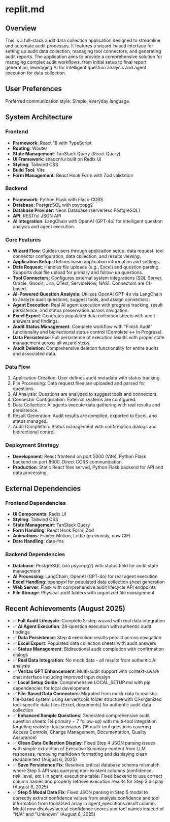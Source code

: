 # replit.md

## Overview

This is a full-stack audit data collection application designed to streamline and automate audit processes. It features a wizard-based interface for setting up audit data collection, managing tool connectors, and generating audit reports. The application aims to provide a comprehensive solution for managing complex audit workflows, from initial setup to final report generation, leveraging AI for intelligent question analysis and agent execution for data collection.

## User Preferences

Preferred communication style: Simple, everyday language.

## System Architecture

### Frontend
- **Framework**: React 18 with TypeScript
- **Routing**: Wouter
- **State Management**: TanStack Query (React Query)
- **UI Framework**: shadcn/ui built on Radix UI
- **Styling**: Tailwind CSS
- **Build Tool**: Vite
- **Form Management**: React Hook Form with Zod validation

### Backend
- **Framework**: Python Flask with Flask-CORS
- **Database**: PostgreSQL with psycopg2
- **Database Provider**: Neon Database (serverless PostgreSQL)
- **API**: RESTful JSON API
- **AI Integration**: LangChain with OpenAI (GPT-4o) for intelligent question analysis and agent execution.

### Core Features
- **Wizard Flow**: Guides users through application setup, data request, tool connector configuration, data collection, and results viewing.
- **Application Setup**: Defines basic application information and settings.
- **Data Request**: Handles file uploads (e.g., Excel) and question parsing. Supports dual file upload for primary and follow-up questions.
- **Tool Connectors**: Configures external system integrations (SQL Server, Oracle, Gnosis, Jira, QTest, ServiceNow, NAS). Connectors are CI-based.
- **AI-Powered Question Analysis**: Utilizes OpenAI GPT-4o via LangChain to analyze audit questions, suggest tools, and assign connectors.
- **Agent Execution**: Real AI agent execution with progress tracking, result persistence, and status preservation across navigation.
- **Excel Export**: Generates populated data collection sheets with audit answers and findings.
- **Audit Status Management**: Complete workflow with "Finish Audit" functionality and bidirectional status control (Complete ↔ In Progress).
- **Data Persistence**: Full persistence of execution results with proper state management across all wizard steps.
- **Audit Deletion**: Comprehensive deletion functionality for entire audits and associated data.

### Data Flow
1. Application Creation: User defines audit metadata with status tracking.
2. File Processing: Data request files are uploaded and parsed for questions.
3. AI Analysis: Questions are analyzed to suggest tools and connectors.
4. Connector Configuration: External systems are configured.
5. Data Collection: AI agents execute data gathering with real results and persistence.
6. Result Generation: Audit results are compiled, exported to Excel, and status managed.
7. Audit Completion: Status management with confirmation dialogs and bidirectional control.

### Deployment Strategy
- **Development**: React frontend on port 5000 (Vite), Python Flask backend on port 8000. Direct CORS communication.
- **Production**: Static React files served, Python Flask backend for API and data processing.

## External Dependencies

### Frontend Dependencies
- **UI Components**: Radix UI
- **Styling**: Tailwind CSS
- **State Management**: TanStack Query
- **Form Handling**: React Hook Form, Zod
- **Animations**: Framer Motion, Lottie (previously, now GIF)
- **Date Handling**: date-fns

### Backend Dependencies
- **Database**: PostgreSQL (via psycopg2) with status field for audit state management
- **AI Processing**: LangChain, OpenAI (GPT-4o) for real agent execution
- **Excel Handling**: openpyxl for populated data collection sheet generation
- **Web Server**: Flask with comprehensive audit lifecycle API endpoints
- **File Storage**: Physical audit folders with organized file management

## Recent Achievements (August 2025)
- ✅ **Full Audit Lifecycle**: Complete 5-step wizard with real data integration
- ✅ **AI Agent Execution**: 28-question execution with authentic audit findings
- ✅ **Data Persistence**: Step 4 execution results persist across navigation
- ✅ **Excel Export**: Populated data collection sheets with audit answers
- ✅ **Status Management**: Bidirectional audit completion with confirmation dialogs
- ✅ **Real Data Integration**: No mock data - all results from authentic AI analysis
- ✅ **Veritas GPT Enhancement**: Multi-audit support with context-aware chat interface including improved input design
- ✅ **Local Setup Guide**: Comprehensive LOCAL_SETUP.md with pip dependencies for local development
- ✅ **File-Based Data Connectors**: Migrated from mock data to realistic file-based system using server/tools folder structure with CI-organized tool-specific data files (Excel, documents) for authentic audit data collection
- ✅ **Enhanced Sample Questions**: Generated comprehensive audit question sheets (14 primary + 7 follow-up) with multi-tool integration targeting realistic data scenarios (16 multi-tool questions covering Access Controls, Change Management, Documentation, Quality Assurance)
- ✅ **Clean Data Collection Display**: Fixed Step 4 JSON parsing issues with simple extraction of Executive Summary content from LLM responses, removing markdown formatting and displaying clean readable text (August 6, 2025)
- ✅ **Save Persistence Fix**: Resolved critical database schema mismatch where Step 5 API was querying non-existent columns (confidence, risk_level, etc.) in agent_executions table. Fixed backend to use correct column names and properly retrieve execution results for Step 5 display (August 6, 2025)
- ✅ **Step 5 Modal Data Fix**: Fixed JSON parsing in Step 5 modal to correctly extract confidence values from analysis.confidence and tool information from toolsUsed array in agent_executions.result column. Modal now displays actual confidence scores and tool names instead of "N/A" and "Unknown" (August 6, 2025)